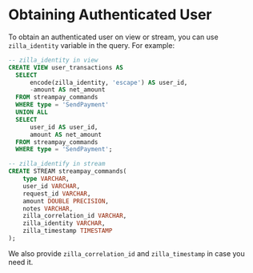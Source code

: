 # Obtaining Authenticated User

To obtain an authenticated user on view or stream, you can use `zilla_identity` variable in the query. For example:

```sql
-- zilla_identity in view
CREATE VIEW user_transactions AS
  SELECT
      encode(zilla_identity, 'escape') AS user_id,
      -amount AS net_amount
  FROM streampay_commands
  WHERE type = 'SendPayment'
  UNION ALL
  SELECT
      user_id AS user_id,
      amount AS net_amount
  FROM streampay_commands
  WHERE type = 'SendPayment';

-- zilla_identify in stream
CREATE STREAM streampay_commands(
    type VARCHAR,
    user_id VARCHAR,
    request_id VARCHAR,
    amount DOUBLE PRECISION,
    notes VARCHAR,
    zilla_correlation_id VARCHAR,
    zilla_identity VARCHAR,
    zilla_timestamp TIMESTAMP
);
```

We also provide `zilla_correlation_id` and `zilla_timestamp` in case you need it.

